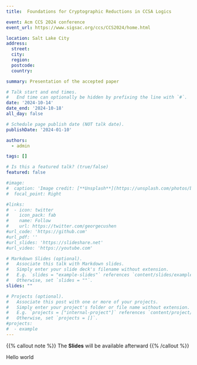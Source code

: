```yaml
---
title:  Foundations for Cryptographic Reductions in CCSA Logics

event: Acm CCS 2024 conference
event_url: https://www.sigsac.org/ccs/CCS2024/home.html

location: Salt Lake City
address:
  street: 
  city: 
  region: 
  postcode: 
  country:

summary: Presentation of the accepted paper 

# Talk start and end times.
#   End time can optionally be hidden by prefixing the line with `#`.
date: '2024-10-14'
date_end: '2024-10-18'
all_day: false

# Schedule page publish date (NOT talk date).
publishDate: '2024-01-10'

authors:
  - admin

tags: []

# Is this a featured talk? (true/false)
featured: false

#image:
#  caption: 'Image credit: [**Unsplash**](https://unsplash.com/photos/bzdhc5b3Bxs)'
#  focal_point: Right

#links:
#  - icon: twitter
#    icon_pack: fab
#    name: Follow
#    url: https://twitter.com/georgecushen
#url_code: 'https://github.com'
#url_pdf: ''
#url_slides: 'https://slideshare.net'
#url_video: 'https://youtube.com'

# Markdown Slides (optional).
#   Associate this talk with Markdown slides.
#   Simply enter your slide deck's filename without extension.
#   E.g. `slides = "example-slides"` references `content/slides/example-slides.md`.
#   Otherwise, set `slides = ""`.
slides: ""

# Projects (optional).
#   Associate this post with one or more of your projects.
#   Simply enter your project's folder or file name without extension.
#   E.g. `projects = ["internal-project"]` references `content/project/deep-learning/index.md`.
#   Otherwise, set `projects = []`.
#projects:
#  - example
---
```


{{% callout note %}}
The **Slides** will be available afterward
{{% /callout %}}


Hello world

